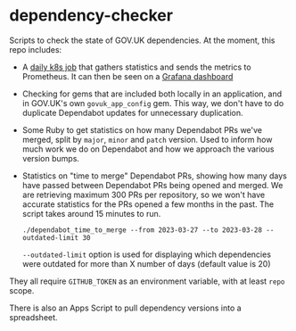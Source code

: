 # dependency-checker

Scripts to check the state of GOV.UK dependencies. At the moment,
this repo includes:

- A [daily k8s job](https://github.com/alphagov/govuk-helm-charts/blob/main/charts/govuk-jobs/templates/dependabot-metrics-cronjob.yaml)
  that gathers statistics and sends the metrics to Prometheus.
  It can then be seen on a [Grafana dashboard](https://grafana.eks.production.govuk.digital/d/dependabot-metrics/dependabot-metrics?orgId=1&refresh=1d)

- Checking for gems that are included both locally in an application,
  and in GOV.UK's own `govuk_app_config` gem. This way, we don't have
  to do duplicate Dependabot updates for unnecessary duplication.

- Some Ruby to get statistics on how many Dependabot PRs we've merged,
  split by `major`, `minor` and `patch` version. Used to inform how
  much work we do on Dependabot and how we approach the various
  version bumps.

- Statistics on "time to merge" Dependabot PRs, showing how many days
  have passed between Dependabot PRs being opened and merged. We are
  retrieving maximum 300 PRs per repository, so we won't have accurate
  statistics for the PRs opened a few months in the past. The script
  takes around 15 minutes to run.

  ```
  ./dependabot_time_to_merge --from 2023-03-27 --to 2023-03-28 --outdated-limit 30
  ```

  `--outdated-limit` option is used for displaying which dependencies were outdated
  for more than X number of days (default value is 20)

They all require `GITHUB_TOKEN` as an environment variable, with at
least `repo` scope.

There is also an Apps Script to pull dependency versions into a spreadsheet.
